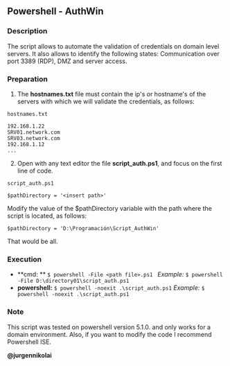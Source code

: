 ## Powershell - AuthWin
### Description

The script allows to automate the validation of credentials on domain level servers. It also allows to identify the following states: Communication over port 3389 (RDP), DMZ and server access.

### Preparation

1. The **hostnames.txt** file must contain the ip's or hostname's of the servers with which we will validate the credentials, as follows: 

`hostnames.txt` 

	192.168.1.22
	SRV01.network.com
	SRV03.network.com
	192.168.1.12
	...

2. Open with any text editor the file **script_auth.ps1**, and focus on the first line of code.

`script_auth.ps1` 

	$pathDirectory = '<insert path>'

Modify the value of the $pathDirectory variable with the path where the script is located, as follows: 

	$pathDirectory = 'D:\Programación\Script_AuthWin'

That would be all.

### Execution

* **cmd: **
 `$ powershell -File <path file>.ps1 `
*Example:*
 `$ powershell -File D:\directory01\script_auth.ps1`
* **powershell:** 
`$ powershell -noexit .\script_auth.ps1`
*Example:*
 `$ powershell -noexit .\script_auth.ps1`


### Note

This script was tested on powershell version 5.1.0. and only works for a domain environment. Also, if you want to modify the code I recommend Powershell ISE.


**@jurgennikolai**
